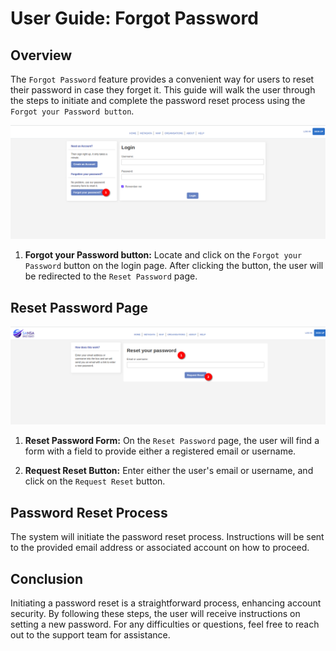 # User Guide: Forgot Password

## Overview

The `Forgot Password` feature provides a convenient way for users to reset their password in case they forget it. This guide will walk the user through the steps to initiate and complete the password reset process using the `Forgot your Password button`.

![forgot password](../manual/img/forgot-password-1.png)

1. **Forgot your Password button:** Locate and click on the `Forgot your Password` button on the login page. After clicking the button, the user will be redirected to the `Reset Password` page.

## Reset Password Page

![reset password](../manual/img/forgot-password-2.png)

1. **Reset Password Form:** On the `Reset Password` page, the user will find a form with a field to provide either a registered email or username.

2. **Request Reset Button:** Enter either the user's email or username, and click on the `Request Reset` button.

## Password Reset Process

The system will initiate the password reset process.
Instructions will be sent to the provided email address or associated account on how to proceed.

## Conclusion

Initiating a password reset is a straightforward process, enhancing account security. By following these steps, the user will receive instructions on setting a new password. For any difficulties or questions, feel free to reach out to the support team for assistance.

